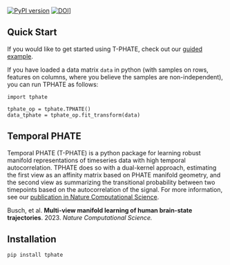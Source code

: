 [![PyPI version](https://badge.fury.io/py/tphate.svg)](https://badge.fury.io/py/tphate) [![DOI](https://zenodo.org/badge/493851738.svg)](https://zenodo.org/badge/latestdoi/493851738)] 

## Quick Start
If you would like to get started using T-PHATE, check out our [guided example](https://github.com/KrishnaswamyLab/TPHATE/blob/main/example/usage.ipynb).

If you have loaded a data matrix `data` in python (with samples on rows, features on columns, where you believe the samples are non-independent), you can run TPHATE as follows:

```
import tphate

tphate_op = tphate.TPHATE()
data_tphate = tphate_op.fit_transform(data)
```


## Temporal PHATE

Temporal PHATE (T-PHATE) is a python package for learning robust manifold representations of timeseries data with high temporal autocorrelation. TPHATE does so with a dual-kernel approach, estimating the first view as an affinity matrix based on PHATE manifold geometry, and the second view as summarizing the transitional probability between two timepoints based on the autocorrelation of the signal. For more information, see our [publication in Nature Computational Science](https://www.nature.com/articles/s43588-023-00419-0).

Busch, et al. **Multi-view manifold learning of human brain-state trajectories**. 2023. *Nature Computational Science.*


## Installation

`pip install tphate`

